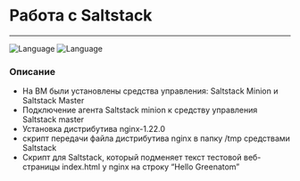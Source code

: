 # Работа с Saltstack
---
![Language](https://img.shields.io/badge/-Saltstack-informational)    ![Language](https://img.shields.io/badge/-AstraLinux-red)

### Описание
- На ВМ были установлены средства управления: Saltstack Minion и Saltstack Master
- Подключение агента Saltstack minion к средству управления Saltstack master
- Установка дистрибутива nginx-1.22.0
- скрипт передачи файла дистрибутива nginx в папку /tmp средствами Saltstack
- Cкрипт для Saltstack, который подменяет текст тестовой веб-страницы index.html у nginx на строку “Hello Greenatom”
